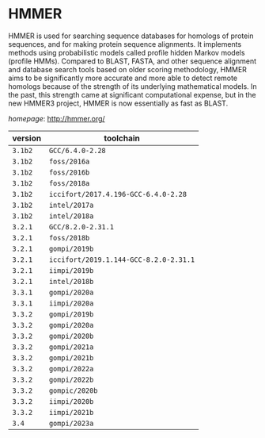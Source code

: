# HMMER

HMMER is used for searching sequence databases for homologs of protein sequences,  and for making protein sequence alignments. It implements methods using probabilistic models  called profile hidden Markov models (profile HMMs).  Compared to BLAST, FASTA, and other  sequence alignment and database search tools based on older scoring methodology,  HMMER aims to be significantly more accurate and more able to detect remote homologs  because of the strength of its underlying mathematical models. In the past, this strength  came at significant computational expense, but in the new HMMER3 project, HMMER is now  essentially as fast as BLAST.

*homepage*: <http://hmmer.org/>

version | toolchain
--------|----------
``3.1b2`` | ``GCC/6.4.0-2.28``
``3.1b2`` | ``foss/2016a``
``3.1b2`` | ``foss/2016b``
``3.1b2`` | ``foss/2018a``
``3.1b2`` | ``iccifort/2017.4.196-GCC-6.4.0-2.28``
``3.1b2`` | ``intel/2017a``
``3.1b2`` | ``intel/2018a``
``3.2.1`` | ``GCC/8.2.0-2.31.1``
``3.2.1`` | ``foss/2018b``
``3.2.1`` | ``gompi/2019b``
``3.2.1`` | ``iccifort/2019.1.144-GCC-8.2.0-2.31.1``
``3.2.1`` | ``iimpi/2019b``
``3.2.1`` | ``intel/2018b``
``3.3.1`` | ``gompi/2020a``
``3.3.1`` | ``iimpi/2020a``
``3.3.2`` | ``gompi/2019b``
``3.3.2`` | ``gompi/2020a``
``3.3.2`` | ``gompi/2020b``
``3.3.2`` | ``gompi/2021a``
``3.3.2`` | ``gompi/2021b``
``3.3.2`` | ``gompi/2022a``
``3.3.2`` | ``gompi/2022b``
``3.3.2`` | ``gompic/2020b``
``3.3.2`` | ``iimpi/2020b``
``3.3.2`` | ``iimpi/2021b``
``3.4`` | ``gompi/2023a``
